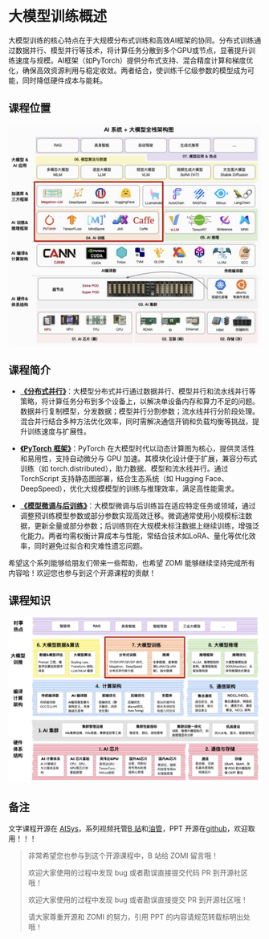 <!--Copyright © ZOMI 适用于[License](https://github.com/chenzomi12/AIInfra/)版权许可-->

# 大模型训练概述

大模型训练的核心特点在于大规模分布式训练和高效AI框架的协同。分布式训练通过数据并行、模型并行等技术，将计算任务分散到多个GPU或节点，显著提升训练速度与规模。AI框架（如PyTorch）提供分布式支持、混合精度计算和梯度优化，确保高效资源利用与稳定收敛。两者结合，使训练千亿级参数的模型成为可能，同时降低硬件成本与能耗。

## 课程位置

![AIInfra01](./images/aiinfra01.png)

## 课程简介

- [**《分布式并行》**](./01Parallel/)：大模型分布式并行通过数据并行、模型并行和流水线并行等策略，将计算任务分布到多个设备上，以解决单设备内存和算力不足的问题。数据并行复制模型，分发数据；模型并行分割参数；流水线并行分阶段处理。混合并行结合多种方法优化效率，同时需解决通信开销和负载均衡等挑战，提升训练速度与扩展性。

- [**《PyTorch 框架》**](./02PyTorch/)：PyTorch 在大模型时代以动态计算图为核心，提供灵活性和易用性，支持自动微分与 GPU 加速。其模块化设计便于扩展，兼容分布式训练（如 torch.distributed），助力数据、模型和流水线并行。通过 TorchScript 支持静态图部署，结合生态系统（如 Hugging Face、DeepSpeed），优化大规模模型的训练与推理效率，满足高性能需求。

- [**《模型微调与后训练》**](./03Finetune/)：大模型微调与后训练旨在适应特定任务或领域，通过调整预训练模型参数或部分参数实现高效迁移。微调通常使用小规模标注数据，更新全量或部分参数；后训练则在大规模未标注数据上继续训练，增强泛化能力。两者均需权衡计算成本与性能，常结合技术如LoRA、量化等优化效率，同时避免过拟合和灾难性遗忘问题。

希望这个系列能够给朋友们带来一些帮助，也希望 ZOMI 能够继续坚持完成所有内容哈！欢迎您也参与到这个开源课程的贡献！

## 课程知识

![AIInfra02](./images/aiinfra02.png)

## 备注

文字课程开源在 [AISys](https://chenzomi12.github.io/)，系列视频托管[B 站](https://space.bilibili.com/517221395)和[油管](https://www.youtube.com/@ZOMI666/playlists)，PPT 开源在[github](https://github.com/chenzomi12/AIInfra/)，欢迎取用！！！

> 非常希望您也参与到这个开源课程中，B 站给 ZOMI 留言哦！
> 
> 欢迎大家使用的过程中发现 bug 或者勘误直接提交代码 PR 到开源社区哦！
>
> 欢迎大家使用的过程中发现 bug 或者勘误直接提交 PR 到开源社区哦！
>
> 请大家尊重开源和 ZOMI 的努力，引用 PPT 的内容请规范转载标明出处哦！
